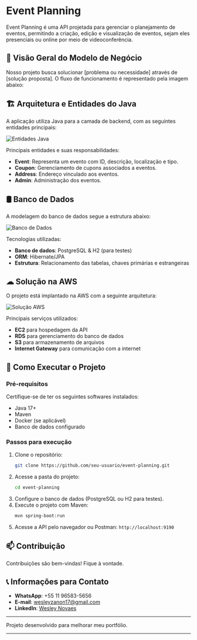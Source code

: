 # Event Planning

Event Planning é uma API projetada para gerenciar o planejamento de eventos, permitindo a criação, edição e visualização de eventos, sejam eles presenciais ou online por meio de videoconferência.

## 📖 Visão Geral do Modelo de Negócio

Nosso projeto busca solucionar [problema ou necessidade] através de [solução proposta]. O fluxo de funcionamento é representado pela imagem abaixo:



## 🏗 Arquitetura e Entidades do Java

A aplicação utiliza Java para a camada de backend, com as seguintes entidades principais:

![Entidades Java](https://drive.usercontent.google.com/download?id=1zPw6xxa2oM-lNMdGNYq5RWlaYzPeuWwU&export=view&authuser=0.png)

Principais entidades e suas responsabilidades:
- **Event**: Representa um evento com ID, descrição, localização e tipo.
- **Coupon**: Gerenciamento de cupons associados a eventos.
- **Address**: Endereço vinculado aos eventos.
- **Admin**: Administração dos eventos.

## 🛢 Banco de Dados

A modelagem do banco de dados segue a estrutura abaixo:

![Banco de Dados](https://drive.usercontent.google.com/download?id=1VKvOnG00glDwscv1cR9wgBT9qZoxPREq&export=view&authuser=0.png)

Tecnologias utilizadas:
- **Banco de dados**: PostgreSQL & H2 (para testes)
- **ORM**: Hibernate/JPA
- **Estrutura**: Relacionamento das tabelas, chaves primárias e estrangeiras

## ☁ Solução na AWS

O projeto está implantado na AWS com a seguinte arquitetura:

![Solução AWS](https://drive.usercontent.google.com/download?id=1OrInN9tUsUo7CijiIhaZxmRQ0qS2XAEQ&export=view&authuser=0.png)

Principais serviços utilizados:
- **EC2** para hospedagem da API
- **RDS** para gerenciamento do banco de dados
- **S3** para armazenamento de arquivos
- **Internet Gateway** para comunicação com a internet

## 🚀 Como Executar o Projeto

### Pré-requisitos

Certifique-se de ter os seguintes softwares instalados:
- Java 17+
- Maven
- Docker (se aplicável)
- Banco de dados configurado

### Passos para execução

1. Clone o repositório:
   ```sh
   git clone https://github.com/seu-usuario/event-planning.git
   ```
2. Acesse a pasta do projeto:
   ```sh
   cd event-planning
   ```
3. Configure o banco de dados (PostgreSQL ou H2 para testes).
4. Execute o projeto com Maven:
   ```sh
   mvn spring-boot:run
   ```
5. Acesse a API pelo navegador ou Postman: `http://localhost:9190`

## 📫 Contribuição

Contribuições são bem-vindas! Fique à vontade.

## 📞 Informações para Contato

- **WhatsApp**: +55 11 96583-5656
- **E-mail**: wesleyzanon17@gmail.com
- **LinkedIn**: [Wesley Novaes](https://www.linkedin.com/in/wesley-novaes-641577193/)

---
Projeto desenvolvido para melhorar meu portfólio.

---
